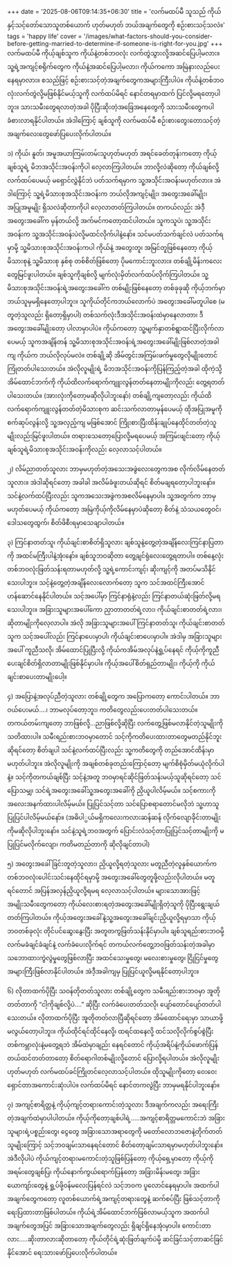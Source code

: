 +++
date = '2025-08-06T09:14:35+06:30'
title = 'လက်မထပ်မီ သူသည် ကိုယ်နှင့်သင့်တော်သောသူတစ်ယောက် ဟုတ်မဟုတ် ဘယ်အချက်တွေကို စဉ်းစားသင့်သလဲ။'
tags = 'happy life'
cover = '/images/what-factors-should-you-consider-before-getting-married-to-determine-if-someone-is-right-for-you.jpg'
+++
လက်မထပ်မီ ကိုယ့်ချစ်သူက ကိုယ်နဲ့တစ်ဘဝလုံး လက်တွဲသွားလို့အဆင်ပြေပါ့မလား။ သူ့ရဲ့အကျင့်စရိုက်တွေက ကိုယ်နဲ့အဆင်ပြေပါ့မလား၊ ကိုယ်ကကော အမြဲနားလည်ပေးနေရမှာလား။ စသည်ဖြင့် စဉ်းစားသင့်တဲ့အချက်တွေကအများကြီးပါပဲ။ ကိုယ်နဲ့တစ်ဘဝလုံးလက်တွဲလို့မဖြစ်နိုင်မယ့်သူကို လက်ထပ်မိရင် နောင်တရမှာထက် ပြင်လို့မရတော့ပါဘူး။ သားသမီးတွေရလာတဲ့အခါ ပိုပြီးဆိုးတဲ့အခြေအနေတွေကို သားသမီးတွေကပါ ခံစားလာရနိုင်ပါတယ်။ အဲဒါကြောင့် ချစ်သူကို လက်မထပ်မီ စဉ်းစားတွေးတောသင့်တဲ့အချက်လေးတွေဖော်ပြပေးလိုက်ပါတယ်။

၁) ကိုယ်၊ နူတ်၊ အမူအယာကြမ်းတမ်းသူဟုတ်မဟုတ်
အရင်ခေတ်တုန်းကတော့ ကိုယ့်ချစ်သူရဲ့ မိဘအသိုင်းအဝန်းကိုပါ လေ့လာကြပါတယ်။ ဘာလို့လဲဆိုတော့ ကိုယ်ချစ်လို့လက်ထပ်ပေမယ့် မရှောင်လွှဲနိုင်ဘဲ ပတ်သက်ရမှာက သူ့အသိုင်းအဝန်းမဟုတ်လား။ အဲဒါကြောင့် သူ့ရဲ့မိသားစုအသိုင်းအဝန်းက ဘယ်လိုအကျင့်မျိုး၊ အတွေးအခေါ်မျိုး၊ အပြုအမူမျိုး ရှိသလဲဆိုတာကိုပါ လေ့လာတတ်ကြပါတယ်။ တကယ်လည်း အဲဒီ့အတွေးအခေါ်က မှန်တယ်လို့ အက်မင်ကတော့ထင်ပါတယ်။ သူကသူပဲ၊ သူ့အသိုင်းအဝန်းက သူ့အသိုင်းအဝန်းပဲလို့မထင်လိုက်ပါနဲ့နော်။ သင်မပတ်သက်ချင်လဲ ပတ်သက်ရမှာမို့ သူ့မိသားစုအသိုင်းအဝန်းကပါ ကိုယ်နဲ့ အတွေးတူ၊ အမြင်တူဖြစ်နေတော့ ကိုယ့်မိသားစုနဲ့ သူ့မိသားစု နှစ်စု တစ်စိတ်ဖြစ်တော့ ပိုမကောင်းဘူးလား။ တစ်ချို့မိန်းကလေးတွေမြင်ဖူးပါတယ်။ ချစ်သူကိုချစ်လို့ မျက်လုံးမှိတ်လက်ထပ်လိုက်ကြပါတယ်။ သူ့မိသားစုအသိုင်းအဝန်းရဲ့အတွေးအခေါ်က တစ်မျိုးဖြစ်နေတော့ တစ်ခုခုဆို ကိုယ့်ဘက်မှာ ဘယ်သူမှမရှိနေတော့ပါဘူး။ သူကိုယ်တိုင်ကဘယ်လောက်ပဲ အတွေးအခေါ်မတူပါစေ (မတူတဲ့သူလည်း ရှိတော့ရှိမှာပါ) တစ်သက်လုံးဒီအသိုင်းအဝန်းထဲမှာနေလာတာ၊ ဒီအတွေးအခေါ်မျိုးတော့ ပါလာမှာပါပဲ။ ကိုယ်ကတော့ သူ့မျက်နှာတစ်ရွာထင်ပြီးလိုက်လာပေမယ့် သူကအချိန်တန် သူ့မိသားစုအသိုင်းအဝန်းရဲ့အတွေးအခေါ်မျိုးဖြစ်လာတဲ့အခါကျ ကိုယ်က ဘယ်လိုလုပ်မလဲ။ တစ်ချို့ဆို အိမ်တွင်းအကြမ်းဖက်မှုတွေလိုမျိုးတောင် ကြုံတတ်ပါသေးတယ်။ အဲလိုလူမျိုးရဲ့ မိဘအသိုင်းအဝန်းကိုပြန်ကြည့်တဲ့အခါ ထိုကဲ့သို့ အိမ်ထောင်ဘက်ကို ကိုယ်ထိလက်ရောက်ကျူးလွန်တတ်နေတာမျိုးကိုလည်း တွေ့ရတတ်ပါသေးတယ်။ (အားလုံးကိုတော့မဆိုလိုပါဘူးနော်) တစ်ချို့ကျတော့လည်း ကိုယ်ထိလက်ရောက်ကျူးလွန်တတ်တဲ့မိသားစုက ဆင်းသက်လာတာမှန်ပေမယ့် ထိုအပြုအမူကို စက်ဆုပ်လွန်းလို့ သူ့အလှည့်ကျ မဖြစ်အောင် ကြိုးစားပြီးထိန်းချုပ်နေထိုင်တတ်တဲ့သူမျိုးလည်းမြင်ဖူးပါတယ်။ တရားသေတော့ပြောလို့မရပေမယ့် အကြမ်းဖျင်းတော့ ကိုယ့်ချစ်သူရဲ့မိသားစုအသိုင်းအဝန်းကိုလည်း လေ့လာသင့်ပါတယ်။

၂) လိမ်ညာတတ်သူလား
ဘာမှမဟုတ်တဲ့အသေးအဖွဲလေးတွေကအစ လိုက်လိမ်နေတတ်သူလား။ အဲဒါဆိုရင်တော့ အခါခါ အလိမ်ခံဖူးတယ်ဆိုရင် စိတ်မချရတော့ပါဘူးနော်။ သင်နဲ့လက်ထပ်ပြီးလည်း သူကအသေးအဖွဲကအစလိမ်နေမှာပါ။ သူ့အတွက်က ဘာမှမဟုတ်ပေမယ့် ကိုယ်ကတော့ အမြဲကိုယ့်ကိုလိမ်နေမှာပဲဆိုတော့ စိတ်နဲ့ သံသယတွေဝင်၊ ဒေါသတွေထွက်၊ စိတ်ဖိစီးရမှာသေချာပါတယ်။

၃) ကြင်နာတတ်သူ၊ ကိုယ်ချင်းစာစိတ်ရှိသူလား
ချစ်သူနဲ့တွေ့တဲ့အချိန်လေးကြင်နာပြတာကို အထင်မကြီးပါနဲ့အုံးနော်။ ချစ်သူဘဝဆိုတာ တွေ့ချင်ရုံလေးတွေ့ရတာပါ။ တစ်နေ့လုံးတစ်ဘဝလုံးဖြတ်သန်းရတာမဟုတ်လို့ သူ့ရဲ့ကောင်းကျင့်၊ ဆိုးကျင့်ကို အတပ်မသိနိုင်သေးပါဘူး။ သင့်နဲ့တွေ့တဲ့အချိန်လေးလောက်တော့ သူက သင်အထင်ကြီးအောင် ဟန်ဆောင်နေနိုင်ပါတယ်။ သင့်အပေါ်မှာ ကြင်နာရုံနဲ့လည်း ကြင်နာတယ်ဆုံးဖြတ်လို့မရသေးပါဘူး။ အခြားသူများအပေါ်ကော ညှာတာတတ်ရဲ့လား၊ ကိုယ်ချင်းစာတတ်ရဲ့လား၊ ဆိုတာမျိုးကိုလေ့လာပါ။ အဲလို အခြားသူများအပေါ် ကြင်နာတတ်သူ၊ ကိုယ်ချင်းစာတတ်သူက သင့်အပေါ်လည်း ကြင်နာပေးမှာပါ၊ ကိုယ်ချင်းစာပေးမှာပါ။ အဲဒါမှ အခြားသူများအပေါ် ကူညီသလို၊ အိမ်ထောင်ပြုပြီးလို့ ကိုယ်ကအိမ်အလုပ်နဲ့ရှု့ပ်နေရင် ကိုယ့်ကိုကူညီပေးချင်စိတ်ရှိလာတာမျိုးဖြစ်နိုင်မှာပါ။ ကိုယ့်အပေါ်စိတ်ရှည်တာမျိုး၊ ကိုယ့်ကို ကိုယ်ချင်းစာပေးတာမျိုးပေါ့။

၄) အပြောနဲ့အလုပ်ညီတဲ့သူလား
တစ်ချို့တွေက အပြောကတော့ ကောင်းပါတယ်။ ဘာဝယ်ပေးမယ်….၊ ဘာမလုပ်တော့ဘူး၊ ကတိတွေလည်းပေးတတ်ပါသေးတယ်။ တကယ်တမ်းကျတော့ ဘာဖြစ်လို့…ညာဖြစ်လို့ဆိုပြီး လက်တွေ့ဖြစ်မလာနိုင်တဲ့သူမျိုးကို သတိထားပါ။ သမီးရည်းစားဘဝမှာတောင် သင့်ကိုကတိပေးထားတာတွေမတည်နိုင်ဘူးဆိုရင်တော့ စိတ်ချပါ သင်နဲ့လက်ထပ်ပြီးလည်း သူ့ကတိတွေကို တည်အောင်ထိန်းမှာမဟုတ်ပါဘူး။ အဲလိုလူမျိုးကို အချစ်တစ်ခုတည်းကြောင့်တော့ မျက်စိစုံမှိတ်မယုံလိုက်ပါနဲ့။ သင့်ကိုတကယ်ချစ်ပြီး သင့်နဲ့အတူ ဘဝမှာရင်ဆိုင်ဖြတ်သန်းမယ့်သူဆိုရင်တော့ သင်ပြောသမျှ၊ သင်ရဲ့အတွေးအခေါ်သူ့အတွေးအခေါ်ကို ညှိယူပါလိမ့်မယ်။ သင့်စကားကို အလေးအနက်ထားပါလိမ့်မယ်။ ပြုပြင်သင့်တာ သင်ပြောစရာတောင်မလိုဘဲ သူ့ဟာသူပြုပြင်ပါလိမ့်မယ်နော်။ (အဓိပါ္ပယ်မရှိကလေးကလားဆန်ဆန် လိုက်လျောခိုင်းတာမျိုးကိုမဆိုလိုပါဘူးနော်။ သင်နဲ့သူရဲ့ဘဝအတွက် ပြောင်းလဲသင့်တာပြုပြင်သင့်တာမျိုးကို မပြုပြင်မလိုက်လျော၊ ကတိမတည်တာကို ဆိုလိုချင်တာပါ)

၅) အတွေးအခေါ်ခြင်းတူတဲ့သူလား၊ ညှိယူလို့ရတဲ့သူလား
မတူညီတဲ့လူနှစ်ယောက်က တစ်ဘဝလုံးပေါင်းသင်းနေထိုင်ရမှာမို့ အတွေးအခေါ်တွေတူဖို့လည်းလိုပါတယ်။ မတူရင်တောင် အပြန်အလှန်ညှိယူလို့ရမရ လေ့လာသင့်ပါတယ်။ များသောအားဖြင့် အမျိုးသမီးတွေကတော့ ကိုယ်လေးစားရတဲ့အတွေးအခေါ်မျိုးရှိတဲ့သူကို ပိုပြီးရွေးချယ်တတ်ကြပါတယ်။ ကိုယ့်အတွေးအခေါ်နဲ့သူ့အတွေးအခေါ်ချင်းညှိယူလို့ရမှာသာ ကိုယ့်ဘဝတစ်ခုလုံး တိုင်ပင်ဆွေးနွေးပြီး အတူတကွဖြတ်သန်းနိုင်မှာပါ။ ချစ်သူရည်းစားဘဝမို့ လက်မခံချင်ခံချင်နဲ့ လက်ခံပေးလိုက်ရင် တကယ်လက်တွေ့ဘဝဖြတ်သန်းတဲ့အခါမှာ သဘောထားကွဲလွဲမှုတွေဖြစ်လာပြီး အထင်သေးမှုတွေ၊ မလေးစားမှုတွေ၊ ငြိုငြင်မှုတွေအများကြီးဖြစ်လာနိုင်ပါတယ်။ အဲဒီ့အခါကျမှ ပြုပြင်ယူလို့မရနိုင်တော့ပါဘူး။

၆) လိုတာထက်ပိုပြီး သဝန်တိုတတ်သူလား
တစ်ချို့တွေက သမီးရည်းစားဘဝမှာ အူတိုတတ်တာကို “ငါ့ကိုချစ်လို့ပဲ….” ဆိုပြီး လက်ခံပေးတတ်သလို၊ ပျော်တောင်ပျော်တတ်ပါသေးတယ်။ လိုတာထက်ပိုပြီး အူတိုတတ်လာပြီဆိုရင်တော့ အိမ်ထောင်ရေးမှာ သာယာဖို့မလွယ်တော့ပါဘူး။ ကိုယ်ထိုင်ရင်ထိုင်နေလို့၊ ထရင်ထနေလို့ ထင်သလိုလိုက်စွပ်စွဲပြီး တစ်ကမ္ဘာလုံးနဲ့မတွေ့ရဘဲ အိမ်ထဲမှာချည်း နေရင်တောင် ကိုယ့်အရိပ်နဲ့ကိုယ်ဖောက်ပြန်တယ်ထင်တတ်တာတော့ စိတ်ရောဂါတစ်မျိုးလို့တောင် ပြောလို့ရပါတယ်။ အဲလိုလူမျိုးဟုတ်မဟုတ် လက်မထပ်ခင်ကြိုတင်လေ့လာသင့်ပါတယ်။ ထိုသူမျိုးကိုတော့ ဝေးဝေးရှောင်တာအကောင်းဆုံးပါပဲ။ လက်ထပ်မိရင် နောင်တကလွဲပြီး ဘာမှမရနိုင်ပါဘူးနော်။

၇) အကျင့်စာရိတ္တနဲ့ ကိုယ့်ကျင့်တရားကောင်းတဲ့သူလား
ဒီအချက်ကလည်း အရေးကြီးတဲ့အချက်ထဲမှာပါပါတယ်။ ကိုယ့်ကိုတော့ချစ်ပါရဲ့…..အကျင့်စာရိတ္တမကောင်းဘဲ အခြားသူများရဲ့ပစ္စည်းတွေ၊ ငွေတွေ အခြားသောအရာတွေကို မတော်လောဘဇောနဲ့တိုက်တတ်သူမျိုးကြောင့် သင့်ဘဝချမ်းသာနေရင်တောင် စိတ်တော့ချမ်းသာရမှာမဟုတ်ပါဘူးနော်။ အဲဒီလိုပါပဲ ကိုယ်ကျင့်တရားမကောင်းတဲ့သူဖြစ်ပြန်တော့ ကိုယ့်ရှေ့မှာတော့ ကိုယ့်ကိုအရမ်းတွေချစ်ပြ၊ ကိုယ်နောက်ကွယ်ရောက်ပြန်တော့ အခြားမိန်းမတွေ၊ အခြားယောကျာ်းတွေနဲ့ ရှု့ပ်ဖို့ဝန်မလေးပြန်ရင်လဲ သင့်ဘဝက ပူလောင်နေရမှာပါ။
အထက်ပါအချက်တွေကတော့ လူတစ်ယောက်ရဲ့အကျင့်တရားတွေနဲ့ ဆက်စပ်ပြီး ဖြစ်သင့်တာကို ရေးပြထားတာဖြစ်ပါတယ်။ ကိုယ်ရဲ့အိမ်ထောင်ဘက်ဖြစ်လာမယ့်သူက အထက်ပါအချက်တွေအပြင် အခြားသောအချက်တွေလည်း ရှိချင်ရှိနေအုံးမှာပါ။ ကောင်းတာလား…..ဆိုးတာလားဆိုတာတော့ ကိုယ်တိုင်ရဲ့ဆုံးဖြတ်ချက်ပဲမို့ ဆင်ခြင်သင့်တာဆင်ခြင်နိုင်အောင် ရေးသားဖော်ပြပေးလိုက်ပါတယ်။